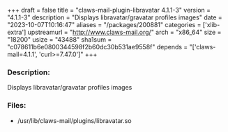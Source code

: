 +++
draft = false
title = "claws-mail-plugin-libravatar 4.1.1-3"
version = "4.1.1-3"
description = "Displays libravatar/gravatar profiles images"
date = "2023-10-07T10:16:47"
aliases = "/packages/200881"
categories = ['xlib-extra']
upstreamurl = "http://www.claws-mail.org/"
arch = "x86_64"
size = "18200"
usize = "43488"
sha1sum = "c078611b6e0800344598f2b60dc30b531ae9558f"
depends = "['claws-mail=4.1.1', 'curl>=7.47.0']"
+++
### Description: 
Displays libravatar/gravatar profiles images

### Files: 
* /usr/lib/claws-mail/plugins/libravatar.so
